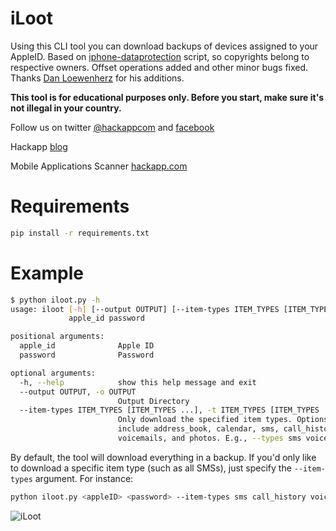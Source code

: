 iLoot
=====

Using this CLI tool you can download backups of devices assigned to your AppleID. Based on [iphone-dataprotection](https://code.google.com/p/iphone-dataprotection/) script, so copyrights belong to respective owners. Offset operations added and other minor bugs fixed. Thanks [Dan Loewenherz](https://github.com/dlo) for his additions.

**This tool is for educational purposes only. Before you start, make sure it's not illegal in your country.**

Follow us on twitter [@hackappcom](https://twitter.com/hackappcom)  and [facebook](https://www.facebook.com/groups/1480690882187595/)

Hackapp [blog](blog.hackapp.com)

Mobile Applications Scanner [hackapp.com](https://hackapp.com)

Requirements
============

```bash
pip install -r requirements.txt
```

Example
======

```bash
$ python iloot.py -h
usage: iloot [-h] [--output OUTPUT] [--item-types ITEM_TYPES [ITEM_TYPES ...]]
             apple_id password

positional arguments:
  apple_id              Apple ID
  password              Password

optional arguments:
  -h, --help            show this help message and exit
  --output OUTPUT, -o OUTPUT
                        Output Directory
  --item-types ITEM_TYPES [ITEM_TYPES ...], -t ITEM_TYPES [ITEM_TYPES ...]
                        Only download the specified item types. Options
                        include address_book, calendar, sms, call_history,
                        voicemails, and photos. E.g., --types sms voicemail
```

By default, the tool will download everything in a backup. If you'd only like to download a specific item type (such as all SMSs), just specify the `--item-types` argument. For instance:

```bash
python iloot.py <appleID> <password> --item-types sms call_history voicemails
```

![iLoot](https://raw.githubusercontent.com/hackappcom/iloot/master/iloot.png "iloot")

